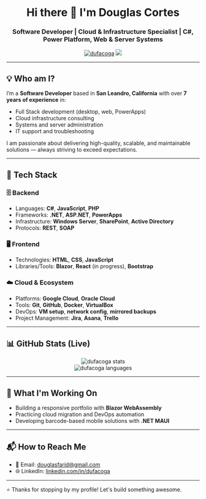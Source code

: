 <h1 align="center">Hi there 👋 I'm Douglas Cortes</h1>
<h3 align="center">Software Developer | Cloud & Infrastructure Specialist | C#, Power Platform, Web & Server Systems</h3>

<p align="center">
  <a href="https://github.com/dufacoga"><img src="https://komarev.com/ghpvc/?username=dufacoga&label=Profile%20views&color=0e75b6&style=flat" alt="dufacoga" /></a>
  <a href="https://github.com/dufacoga?tab=repositories"><img src="https://img.shields.io/badge/my%20repositories-👆-blue"/></a>
</p>

---

## 💡 Who am I?

I’m a **Software Developer** based in **San Leandro, California** with over **7 years of experience** in:

- Full Stack development (desktop, web, PowerApps)
- Cloud infrastructure consulting
- Systems and server administration
- IT support and troubleshooting

I am passionate about delivering high-quality, scalable, and maintainable solutions — always striving to exceed expectations.

---

## 🔧 Tech Stack

### 🗄️ Backend
- Languages: **C#**, **JavaScript**, **PHP**
- Frameworks: **.NET**, **ASP.NET**, **PowerApps**
- Infrastructure: **Windows Server**, **SharePoint**, **Active Directory**
- Protocols: **REST**, **SOAP**

### 🖥️ Frontend
- Technologies: **HTML**, **CSS**, **JavaScript**
- Libraries/Tools: **Blazor**, **React** (in progress), **Bootstrap**

### ☁️ Cloud & Ecosystem
- Platforms: **Google Cloud**, **Oracle Cloud**
- Tools: **Git**, **GitHub**, **Docker**, **VirtualBox**
- DevOps: **VM setup**, **network config**, **mirrored backups**
- Project Management: **Jira**, **Asana**, **Trello**

---

## 📊 GitHub Stats (Live)

<p align="center">
  <img src="https://github-readme-stats.vercel.app/api?username=dufacoga&show_icons=true&theme=dark" alt="dufacoga stats" />
  <br />
  <img src="https://github-readme-stats.vercel.app/api/top-langs/?username=dufacoga&layout=compact&theme=dark" alt="dufacoga languages" />
</p>

---

## 🚀 What I'm Working On

- Building a responsive portfolio with **Blazor WebAssembly**
- Practicing cloud migration and DevOps automation
- Developing barcode-based mobile solutions with **.NET MAUI**

---

## 📬 How to Reach Me

- 📧 Email: [douglasfarid@gmail.com](mailto:douglasfarid@gmail.com)
- 🌐 LinkedIn: [linkedin.com/in/dufacoga](https://linkedin.com/in/dufacoga)

---

⭐️ Thanks for stopping by my profile! Let's build something awesome.
